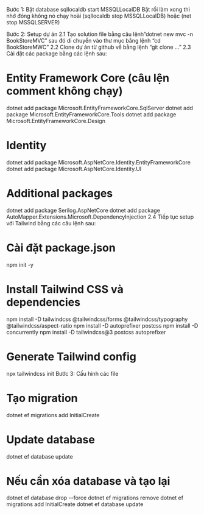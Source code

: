 Bước 1: Bật database
sqllocaldb start MSSQLLocalDB
Bật rồi làm xong thì nhớ đóng không nó chạy hoài (sqllocaldb stop MSSQLLocalDB) hoặc (net stop MSSQLSERVER)


Bước 2: Setup dự án
2.1 Tạo solution file bằng câu lệnh”dotnet new mvc -n BookStoreMVC” sau đó di chuyển vào thư mục bằng lệnh “cd BookStoreMWC”
2.2 Clone dự án từ github về bằng lệnh “git clone …”
2.3 Cài đặt các package bằng các lệnh sau:
# Entity Framework Core (câu lện comment không chạy)
dotnet add package Microsoft.EntityFrameworkCore.SqlServer
dotnet add package Microsoft.EntityFrameworkCore.Tools
dotnet add package Microsoft.EntityFrameworkCore.Design

# Identity
dotnet add package Microsoft.AspNetCore.Identity.EntityFrameworkCore
dotnet add package Microsoft.AspNetCore.Identity.UI

# Additional packages
dotnet add package Serilog.AspNetCore
dotnet add package AutoMapper.Extensions.Microsoft.DependencyInjection
2.4 Tiếp tục setup với Tailwind bằng các câu lệnh sau:
# Cài đặt package.json
npm init -y

# Install Tailwind CSS và dependencies 
npm install -D tailwindcss @tailwindcss/forms @tailwindcss/typography @tailwindcss/aspect-ratio
npm install -D autoprefixer postcss 
npm install -D concurrently
npm install -D tailwindcss@3 postcss autoprefixer

# Generate Tailwind config
npx tailwindcss init
Bước 3: Cấu hình các file
# Tạo migration
dotnet ef migrations add InitialCreate


# Update database
dotnet ef database update


# Nếu cần xóa database và tạo lại
dotnet ef database drop --force
dotnet ef migrations remove
dotnet ef migrations add InitialCreate
dotnet ef database update


